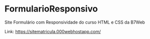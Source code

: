 # FormularioResponsivo
Site Formulário com Responsividade do curso HTML e CSS da B7Web

Link: https://sitematricula.000webhostapp.com/
